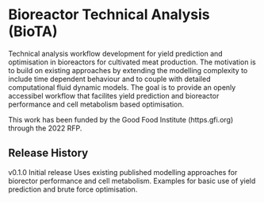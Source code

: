 # Bioreactor Technical Analysis (BioTA)
Technical analysis workflow development for yield prediction and optimisation in bioreactors for cultivated meat production.
The motivation is to build on existing approaches by extending the modelling complexity to include time dependent behaviour and
to couple with detailed computational fluid dynamic models. The goal is to provide an openly accessibel workflow that facilites yield 
prediction and bioreactor performance and cell metabolism based optimisation.

This work has been funded by the Good Food Institute (https.gfi.org) through the 2022 RFP.

## Release History

v0.1.0 Initial release 
Uses existing published modelling approaches for biorector performance and cell metabolism.
Examples for basic use of yield prediction and brute force optimisation. 
